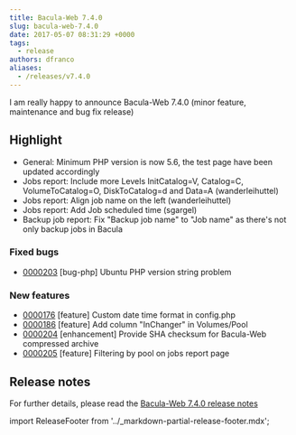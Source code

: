 ```yaml
---
title: Bacula-Web 7.4.0
slug: bacula-web-7.4.0
date: 2017-05-07 08:31:29 +0000
tags:
  - release
authors: dfranco
aliases:
  - /releases/v7.4.0
---
```


I am really happy to announce Bacula-Web 7.4.0 (minor feature, maintenance and bug fix release)

<!-- truncate -->

## Highlight

- General: Minimum PHP version is now 5.6, the test page have been updated accordingly
- Jobs report: Include more Levels InitCatalog=V, Catalog=C, VolumeToCatalog=O, DiskToCatalog=d and Data=A (wanderleihuttel)
- Jobs report: Align job name on the left (wanderleihuttel)
- Jobs report: Add Job scheduled time (sgargel)
- Backup job report: Fix "Backup job name" to "Job name" as there's not only backup jobs in Bacula

### Fixed bugs

- [0000203](http://bugs.bacula-web.org/view.php?id=203) [bug-php] Ubuntu PHP version string problem

### New features

- [0000176](http://bugs.bacula-web.org/view.php?id=176) [feature] Custom date time format in config.php
- [0000186](http://bugs.bacula-web.org/view.php?id=186) [feature] Add column "InChanger" in Volumes/Pool
- [0000204](http://bugs.bacula-web.org/view.php?id=204) [enhancement] Provide SHA checksum for Bacula-Web compressed archive
- [0000205](http://bugs.bacula-web.org/view.php?id=205) [feature] Filtering by pool on jobs report page

## Release notes

For further details, please read the [Bacula-Web 7.4.0 release notes](https://github.com/bacula-web/bacula-web/releases/tag/v7.4.0)

import ReleaseFooter from '../_markdown-partial-release-footer.mdx';

<ReleaseFooter />
